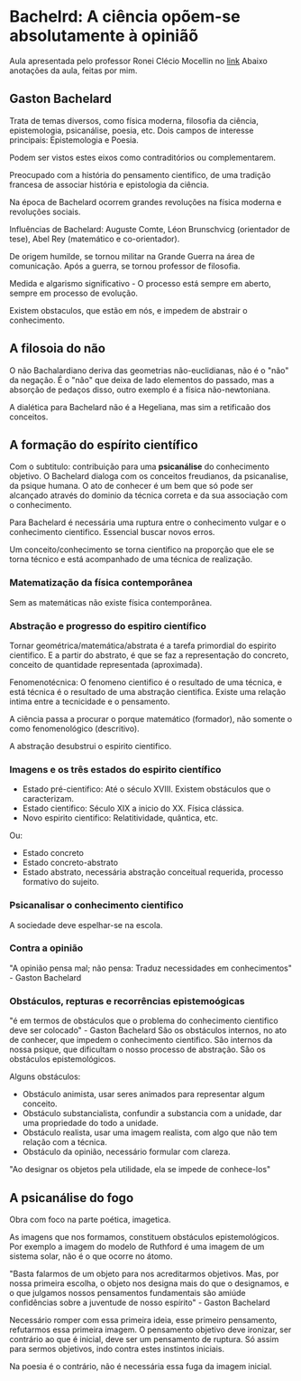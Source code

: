 # Bachelrd: A ciência opõem-se absolutamente à opiniãõ

Aula apresentada pelo professor Ronei Clécio Mocellin no [link](https://www.youtube.com/watch?v=ABsLVFIQJtA)
Abaixo anotações da aula, feitas por mim.

## Gaston Bachelard

Trata de temas diversos, como física moderna, filosofia da ciência, epistemologia, psicanálise, poesia, etc.
Dois campos de interesse principais: Epistemologia e Poesia.

Podem ser vistos estes eixos como contraditórios ou complementarem.

Preocupado com a história do pensamento cientifico, de uma tradição francesa de associar história e epistologia da ciência.

Na época de Bachelard ocorrem grandes revoluções na física moderna e revoluções sociais.

Influências de Bachelard: Auguste Comte, Léon Brunschvicg (orientador de tese), Abel Rey (matemático e co-orientador).

De origem humilde, se tornou militar na Grande Guerra na área de comunicação. Após a guerra, se tornou professor de filosofia.

Medida e algarismo significativo - O processo está sempre em aberto, sempre em processo de evolução.

Existem obstaculos, que estão em nós, e impedem de abstrair o conhecimento.

## A filosoia do não

O não Bachalardiano deriva das geometrias não-euclidianas, não é o "não" da negação. É o "não" que deixa de lado elementos do passado, mas a absorção de  pedaços disso, outro exemplo é a física não-newtoniana.

A dialética para Bachelard não é a Hegeliana, mas sim a retificaão dos conceitos.

## A formação do espírito científico

Com o subtitulo: contribuição para uma **psicanálise** do conhecimento objetivo.
O Bachelard dialoga com os conceitos freudianos, da psicanalise, da psique humana. O ato de conhecer é um bem que só pode ser alcançado através do dominio da técnica correta e da sua associação com o conhecimento.

Para Bachelard é necessária uma ruptura entre o conhecimento vulgar e o conhecimento cientifico. Essencial buscar novos erros.

Um conceito/conhecimento se torna cientifico na proporção que ele se torna técnico e está acompanhado de uma técnica de realização.

### Matematização da física contemporânea

Sem as matemáticas não existe física contemporânea.

### Abstração e progresso do espitiro científico

Tornar geométrica/matemática/abstrata é a tarefa primordial do espirito cientifico. E a partir do abstrato, é que se faz a representação do concreto, conceito de quantidade representada (aproximada).

Fenomenotécnica: O fenomeno cientifico é o resultado de uma técnica, e está técnica é o resultado de uma abstração cientifica. Existe uma relação intima entre a tecnicidade e o pensamento.

A ciência passa a procurar o porque matemático (formador), não somente o como fenomenológico (descritivo).

A abstração desubstrui o espirito cientifico.

### Imagens e os três estados do espirito científico

- Estado pré-cientifico: Até o século XVIII. Existem obstáculos que o caracterizam.
- Estado cientifico: Século XIX a inicio do XX. Física clássica.
- Novo espirito cientifico: Relatitividade, quântica, etc.

Ou:

- Estado concreto
- Estado concreto-abstrato
- Estado abstrato, necessária abstração conceitual requerida, processo formativo do sujeito.

### Psicanalisar o conhecimento cientifico

A sociedade deve espelhar-se na escola.

### Contra a opinião

"A opinião pensa mal; não pensa: Traduz necessidades em conhecimentos" - Gaston Bachelard

### Obstáculos, repturas e recorrências epistemoógicas

"é em termos de obstáculos que o problema do conhecimento cientifico deve ser colocado" - Gaston Bachelard
São os obstáculos internos, no ato de conhecer, que impedem o conhecimento cientifico. São internos da nossa psique, que dificultam o nosso processo de abstração. São os obstáculos epistemológicos.

Alguns obstáculos:

- Obstáculo animista, usar seres animados para representar algum conceito.
- Obstáculo substancialista, confundir a substancia com a unidade, dar uma propriedade do todo a unidade.
- Obstáculo realista, usar uma imagem realista, com algo que não tem relação com a técnica.
- Obstáculo da opinião, necessário formular com clareza.

"Ao designar os objetos pela utilidade, ela se impede de conhece-los"

## A psicanálise do fogo

Obra com foco na parte poética, imagetica.

As imagens que nos formamos, constituem obstáculos epistemológicos. Por exemplo a imagem do modelo de Ruthford é uma imagem de um sistema solar, não é o que ocorre no átomo.

"Basta falarmos de um objeto para nos acreditarmos objetivos. Mas, por nossa primeira escolha, o objeto nos designa mais do que o designamos, e o que julgamos nossos pensamentos fundamentais são amiúde confidências sobre a juventude de nosso espírito" - Gaston Bachelard

Necessário romper com essa primeira ideia, esse primeiro pensamento, refutarmos essa primeira imagem. O pensamento objetivo deve ironizar, ser contrário ao que é inicial, deve ser um pensamento de ruptura. Só assim para sermos objetivos, indo contra estes instintos iniciais.

Na poesia é o contrário, não é necessária essa fuga da imagem inicial.
